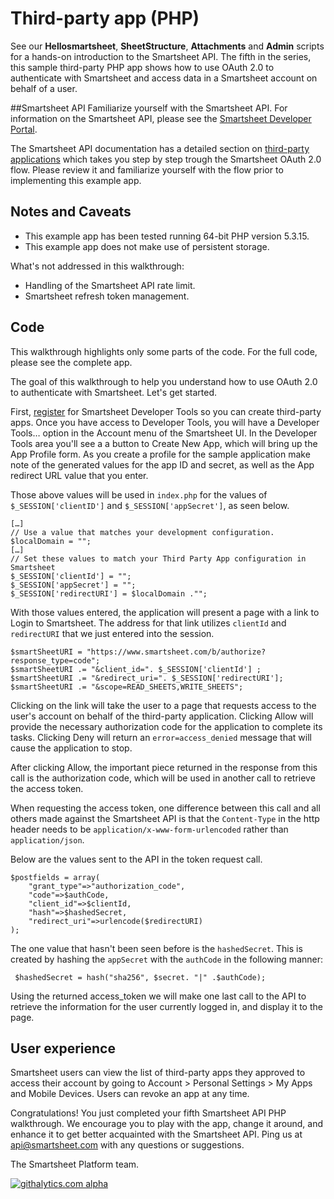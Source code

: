Third-party app (PHP)
===
See our <b>Hellosmartsheet</b>, <b>SheetStructure</b>, <b>Attachments</b> and <b>Admin</b> scripts for a hands-on introduction to the Smartsheet API.  The fifth in the series, this sample third-party PHP app shows how to use OAuth 2.0 to authenticate with Smartsheet and access data in a Smartsheet account on behalf of a user.

##Smartsheet API
Familiarize yourself with the Smartsheet API. For information on the Smartsheet API, please see the [Smartsheet Developer Portal](http://smartsheet.com/developers).

The Smartsheet API documentation has a detailed section on [third-party applications](http://www.smartsheet.com/developers/api-documentation#h.opcwlo3avvxk) which takes you step by step trough the Smartsheet OAuth 2.0 flow.  Please review it and familiarize yourself with the flow prior to implementing this example app.

## Notes and Caveats
* This example app has been tested running 64-bit PHP version 5.3.15.
* This example app does not make use of persistent storage.

What's not addressed in this walkthrough:

* Handling of the Smartsheet API rate limit.
* Smartsheet refresh token management.

## Code
This walkthrough highlights only some parts of the code.  For the full code, please see the complete app.

The goal of this walkthrough to help you understand how to use OAuth 2.0 to authenticate with Smartsheet.  Let's get started.

First, [register](http://smartsheet.com/developers/register) for Smartsheet Developer Tools so you can create third-party apps. Once you have access to Developer Tools, you will have a Developer Tools… option in the Account menu of the Smartsheet UI. In the Developer Tools area you'll see a a button to Create New App, which will bring up the App Profile form. As you create a profile for the sample application make note of the generated values for the app ID and secret, as well as the App redirect URL value that you enter. 

Those above values will be used in `index.php` for the values of `$_SESSION['clientID']` and `$_SESSION['appSecret']`, as seen below.  

	[…]
	// Use a value that matches your development configuration.
    $localDomain = "";
	[…]
	// Set these values to match your Third Party App configuration in Smartsheet
    $_SESSION['clientId'] = "";
    $_SESSION['appSecret'] = "";
    $_SESSION['redirectURI'] = $localDomain ."";
    
With those values entered, the application will present a page with a link to Login to Smartsheet. The address for that link utilizes `clientId` and `redirectURI` that we just entered into the session.

    $smartSheetURI = "https://www.smartsheet.com/b/authorize?response_type=code";
    $smartSheetURI .= "&client_id=". $_SESSION['clientId'] ;
    $smartSheetURI .= "&redirect_uri=". $_SESSION['redirectURI'];
    $smartSheetURI .= "&scope=READ_SHEETS,WRITE_SHEETS";
    
Clicking on the link will take the user to a page that requests access to the user's account on behalf of the third-party application. Clicking Allow will provide the necessary authorization code for the application to complete its tasks. Clicking Deny will return an `error=access_denied` message that will cause the application to stop. 

After clicking Allow, the important piece returned in the response from this call is the authorization code, which will be used in another call to retrieve the access token.     

When requesting the access token, one difference between this call and all others made against the Smartsheet API is that the `Content-Type` in the http header needs to be `application/x-www-form-urlencoded` rather than `application/json`.      

Below are the values sent to the API in the token request call.

	$postfields = array(
    	"grant_type"=>"authorization_code",
        "code"=>$authCode,
        "client_id"=>$clientId,
        "hash"=>$hashedSecret,
        "redirect_uri"=>urlencode($redirectURI) 
    );
    
The one value that hasn't been seen before is the `hashedSecret`. This is created by hashing the `appSecret` with the `authCode` in the following manner:

	 $hashedSecret = hash("sha256", $secret. "|" .$authCode);

Using the returned access_token we will make one last call to the API to retrieve the information for the user currently logged in, and display it to the page. 

## User experience
Smartsheet users can view the list of third-party apps they approved to access their account by going to Account > Personal Settings > My Apps and Mobile Devices.  Users can revoke an app at any time.


Congratulations!  You just completed your fifth Smartsheet API PHP walkthrough.  We encourage you to play with the app, change it around, and enhance it to get better acquainted with the Smartsheet API.  Ping us at api@smartsheet.com with any questions or suggestions.

The Smartsheet Platform team. 

[![githalytics.com alpha](https://cruel-carlota.pagodabox.com/8682c8fc5c6618bcdad0698d2832b639 "githalytics.com")](http://githalytics.com/smartsheet-platform/samples)

